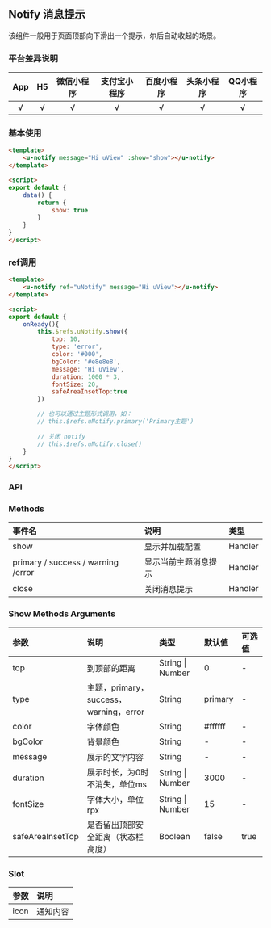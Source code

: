 ## Notify 消息提示 <to-api/>

<demo-model url="/pages/componentsA/topTips/index"></demo-model>


该组件一般用于页面顶部向下滑出一个提示，尔后自动收起的场景。

### 平台差异说明

|App|H5	|微信小程序	|支付宝小程序		|百度小程序	|头条小程序	|QQ小程序	|
|:-:|:-:|:-:		|:-:			|:-:		|:-:		|:-:		|
|√	|√	|√			|√				|√			|√			|√			|

### 基本使用

```html
<template>
	<u-notify message="Hi uView" :show="show"></u-notify>
</template>

<script>
export default {
    data() {
        return {
            show: true
        }
    }
}
</script>
```

### ref调用

```html
<template>
	<u-notify ref="uNotify" message="Hi uView"></u-notify>
</template>

<script>
export default {
    onReady(){
	    this.$refs.uNotify.show({
            top: 10,
            type: 'error',
            color: '#000',
            bgColor: '#e8e8e8',
            message: 'Hi uView',
            duration: 1000 * 3,
            fontSize: 20,
            safeAreaInsetTop:true
        })

        // 也可以通过主题形式调用，如：
        // this.$refs.uNotify.primary('Primary主题')
        
        // 关闭 notify
        // this.$refs.uNotify.close()
    }
}
</script>
```

### API

### Methods
| 事件名								| 说明					| 类型		|
| :-								| :-					| :-		|
| show								| 显示并加载配置			| Handler	|
| primary / success / warning /error| 显示当前主题消息提示	| Handler	|
| close								| 关闭消息提示			| Handler	|

### Show Methods Arguments

| 参数				| 说明									| 类型					| 默认值		| 可选值	|
| :-				| :-									| :-					| :-		| :-	|
| top				| 到顶部的距离							| String &#124; Number	| 0			| -		|
| type				| 主题，primary，success，warning，error	| String				| primary	| -		|
| color				| 字体颜色								| String				| #ffffff	| -		|
| bgColor			| 背景颜色								| String				| -			| -		|
| message			| 展示的文字内容							| String				| -			| -		|
| duration			| 展示时长，为0时不消失，单位ms			| String &#124; Number	| 3000		| -		|
| fontSize			| 字体大小，单位rpx						| String &#124; Number	| 15		| -		|
| safeAreaInsetTop	| 是否留出顶部安全距离（状态栏高度）		| Boolean				| false		| true	|


### Slot

| 参数	| 说明		|
| :-	| :-		|
| icon	| 通知内容	|
